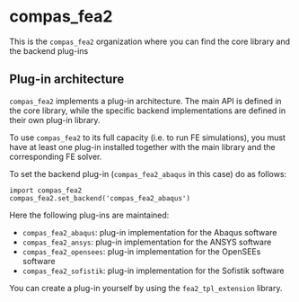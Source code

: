 # compas_fea2

This is the `compas_fea2` organization where you can find the core library and the backend plug-ins

## Plug-in architecture

`compas_fea2` implements a plug-in architecture. The main API is defined in the
core library, while the specific backend implementations are defined in their
own plug-in library.

To use `compas_fea2` to its full capacity (i.e. to run FE simulations), you must
have at least one plug-in installed together with the main library and the
corresponding FE solver.

To set the backend plug-in (``compas_fea2_abaqus`` in this case) do as follows:

    import compas_fea2
    compas_fea2.set_backend('compas_fea2_abaqus')

Here the following plug-ins are maintained:

- ``compas_fea2_abaqus``: plug-in implementation for the Abaqus software
- ``compas_fea2_ansys``: plug-in implementation for the ANSYS software
- ``compas_fea2_opensees``: plug-in implementation for the OpenSEEs software
- ``compas_fea2_sofistik``: plug-in implementation for the Sofistik software

You can create a plug-in yourself by using the ``fea2_tpl_extension`` library.
